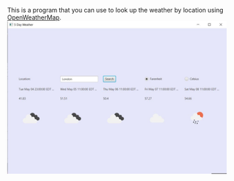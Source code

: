 This is a program that you can use to look up the weather by location using
[OpenWeatherMap](https://openweathermap.org/).
![Application Image](screenshots/WeatherApplication.JPG)
